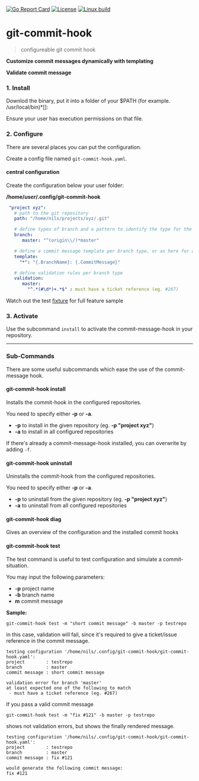 [![Go Report Card](https://goreportcard.com/badge/github.com/Oppodelldog/git-commit-hook)](https://goreportcard.com/report/github.com/Oppodelldog/git-commit-hook) [![License](https://img.shields.io/badge/License-MIT-blue.svg)](https://raw.githubusercontent.com/Oppodelldog/git-commit-hook/master/LICENSE) [![Linux build](http://nulldog.de:12080/api/badges/Oppodelldog/git-commit-hook/status.svg)](http://nulldog.de:12080/Oppodelldog/git-commit-hook)

# git-commit-hook
> configureable git commit hook


**Customize commit messages dynamically with templating**

**Validate commit message**

### 1. Install
Downlod the binary, put it into a folder of your $PATH (for example. /usr/local/bin)*[]:

Ensure your user has execution permissions on that file.

### 2. Configure
There are several places you can put the configuration.

Create a config file named ```git-commit-hook.yaml```.

#### central configuration
Create the configuration below your user folder:

**/home/*user*/.config/git-commit-hook**


```yaml
 "project xyz":
   # path to the git repository
   path: "/home/nils/projects/xyz/.git"

   # define types of branch and a pattern to identify the type for the current branch you are working on
   branch:
      master: "^(origin\\/)*master"

   # define a commit message template per branch type, or as here for all (*) branch types
   template:
     "*": "{.BranchName}: {.CommitMessage}"

   # define validation rules per branch type
   validation:
      master:
        "^.*(#\d*)+.*$" : must have a ticket reference (eg. #267)
 ```

Watch out the test [fixture](config/test-data.yaml) for full feature sample

### 3. Activate
Use the subcommand ```install``` to activate the commit-message-hook in your repository.

---

### Sub-Commands
There are some useful subcommands which ease the use of the commit-message hook.

#### git-commit-hook install
Installs the commit-hook in the configured repositories.

You need to specify either **-p** or **-a**.

* **-p** to install in the given repository (eg. **-p "project xyz"**)
* **-a** to install in all configured repositories

If there's already a commit-message-hook installed, you can overwrite by adding ```-f```.

#### git-commit-hook uninstall
Uninstalls the commit-hook from the configured repositories.

You need to specify either **-p** or **-a**.

* **-p** to uninstall from the given repository (eg. **-p "project xyz"**)
* **-a** to uninstall from all configured repositories

#### git-commit-hook diag
Gives an overview of the configuration and the installed commit hooks

#### git-commit-hook test

The test command is useful to test configuration and simulate a commit-situation.

You may input the following parameters:
* **-p** project name
* **-b** branch name
* **m** commit message

**Sample:**

```shell
git-commit-hook test -m "short commit message" -b master -p testrepo
```

in this case, validation will fail, since it's required to give a ticket/issue reference in the commit message.

```shell
testing configuration '/home/nils/.config/git-commit-hook/git-commit-hook.yaml':
project        : testrepo
branch         : master
commit message : short commit message

validation error for branch 'master'
at least expected one of the following to match
 - must have a ticket reference (eg. #267)
```

If you pass a valid commit message
```shell
git-commit-hook test -m "fix #121" -b master -p testrepo
```

shows not validation errors, but shows the finally rendered message.
```shell
testing configuration '/home/nils/.config/git-commit-hook/git-commit-hook.yaml':
project        : testrepo
branch         : master
commit message : fix #121

would generate the following commit message:
fix #121
```